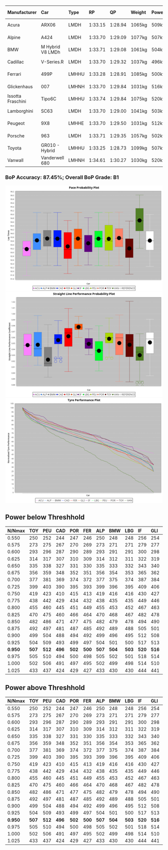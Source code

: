 |Manufacturer|Car|Type|RP|QP|Weight|Power¹|Threshhold|PINC|Power²|E/Stint|AVG Vmax|FDS|RDLC|L/Stint|BOP-Grade|ModelAccuracy|ModelPoints|Match%|
|:-|:-|:-|:-|:-|:-|:-|:-|:-|:-|:-|:-|:-|:-|:-|:-|:-|:-|:-|
|Acura|ARX06|LMDH|1:33.15|1:28.94|1065kg|509kw|210.0kph|0%|509kw|904MJ|320.44kph-338.03kph|-|1.00|41|-E1|100.00%|995|57.58%|
|Alpine|A424|LMDH|1:33.70|1:29.09|1077kg|507kw|210.0kph|0%|507kw|903MJ|320.03kph-340.90kph|-|0.99|41|~A1|81.46%|523|100.00%|
|BMW|M Hybrid V8 LMDh|LMDH|1:33.71|1:29.08|1061kg|504kw|210.0kph|0%|504kw|891MJ|316.59kph-340.55kph|-|1.01|41|~A1|98.60%|1690|100.00%|
|Cadillac|V-Series.R|LMDH|1:33.70|1:29.32|1037kg|496kw|210.0kph|0%|496kw|871MJ|316.12kph-340.87kph|-|1.03|41|+A2|98.38%|1765|94.80%|
|Ferrari|499P|LMHHU|1:33.28|1:28.91|1085kg|500kw|210.0kph|0%|500kw|885MJ|318.73kph-341.45kph|190kph|1.01|41|-B2|92.24%|2247|82.53%|
|Glickenhaus|007|LMHNH|1:33.70|1:29.84|1031kg|516kw|210.0kph|0%|516kw|910MJ|328.49kph-340.64kph|-|0.96|40|+B1|96.18%|554|87.14%|
|Issotta Fraschini|Tipo6C|LMHHU|1:33.74|1:29.84|1075kg|520kw|210.0kph|0%|520kw|922MJ|323.27kph-334.08kph|190kph|1.03|41|+A2|66.67%|96|93.01%|
|Lamborghini|SC63|LMDH|1:33.70|1:29.00|1041kg|503kw|210.0kph|0%|503kw|884MJ|319.37kph-337.90kph|-|1.05|41|+A2|96.77%|419|92.94%|
|Peugeot|9X8|LMHHE|1:33.70|1:29.50|1031kg|512kw|210.0kph|0%|512kw|903MJ|319.21kph-343.19kph|150kph|1.04|40|~A1|87.65%|1795|100.00%|
|Porsche|963|LMDH|1:33.71|1:29.35|1057kg|502kw|210.0kph|0%|502kw|887MJ|317.29kph-341.09kph|-|1.01|41|~A1|96.81%|5438|100.00%|
|Toyota|GR010 - Hybrid|LMHHU|1:33.25|1:28.73|1099kg|507kw|210.0kph|0%|507kw|903MJ|315.92kph-348.29kph|190kph|1.00|41|-B2|86.04%|1751|83.77%|
|Vanwall|Vanderwell 680|LMHNH|1:34.61|1:30.27|1030kg|520kw|210.0kph|0%|520kw|901MJ|314.21kph-337.41kph|-|1.02|40|+E1|91.42%|501|57.66%|

### BoP Accuracy: 87.45%; Overall BoP Grade: B1
![PACECHART](./IMG/ACOMETHOD.png)
![STRAIGHTLINEPERFORMANCECHART](./IMG/ACOMETHOD_sp.png)
![TYREPERFORMANCECHART](./IMG/ACOMETHOD_tw.png)

## Power below Threshhold
|N/Nmax|TOY|PEU|CAD|POR|FER|ALP|BMW|LBG|IF|GLI|VAN|ACU|
|:-|:-|:-|:-|:-|:-|:-|:-|:-|:-|:-|:-|:-|
|0.550|250|252|244|247|246|250|248|248|256|254|256|251|
|0.575|273|275|267|270|269|273|271|271|279|277|279|274|
|0.600|293|296|287|290|289|293|291|291|300|298|300|294|
|0.625|314|317|307|310|309|314|312|311|322|319|322|315|
|0.650|335|338|327|331|330|335|333|332|343|340|343|336|
|0.675|356|359|348|352|351|356|354|353|365|362|365|357|
|0.700|377|381|369|374|372|377|375|374|387|384|387|379|
|0.725|399|403|390|395|393|399|396|395|409|406|409|400|
|0.750|419|423|410|415|413|419|416|416|430|427|430|421|
|0.775|438|442|429|434|432|438|435|435|449|446|449|440|
|0.800|455|460|445|451|449|455|453|452|467|463|467|457|
|0.825|470|475|460|466|464|470|468|467|482|478|482|472|
|0.850|482|486|471|477|475|482|479|478|494|490|494|484|
|0.875|492|497|481|487|485|492|489|488|505|501|505|494|
|0.900|499|504|488|494|492|499|496|495|512|508|512|501|
|0.925|504|509|493|499|497|504|501|500|517|513|517|506|
|**0.950**|**507**|**512**|**496**|**502**|**500**|**507**|**504**|**503**|**520**|**516**|**520**|**509**|
|0.975|505|510|494|500|498|505|502|501|518|514|518|507|
|1.000|502|506|491|497|495|502|499|498|514|510|514|504|
|1.025|433|437|424|429|427|433|430|430|444|441|444|435|

## Power above Threshhold
|N/Nmax|TOY|PEU|CAD|POR|FER|ALP|BMW|LBG|IF|GLI|VAN|ACU|
|:-|:-|:-|:-|:-|:-|:-|:-|:-|:-|:-|:-|:-|
|0.550|250|252|244|247|246|250|248|248|256|254|256|251|
|0.575|273|275|267|270|269|273|271|271|279|277|279|274|
|0.600|293|296|287|290|289|293|291|291|300|298|300|294|
|0.625|314|317|307|310|309|314|312|311|322|319|322|315|
|0.650|335|338|327|331|330|335|333|332|343|340|343|336|
|0.675|356|359|348|352|351|356|354|353|365|362|365|357|
|0.700|377|381|369|374|372|377|375|374|387|384|387|379|
|0.725|399|403|390|395|393|399|396|395|409|406|409|400|
|0.750|419|423|410|415|413|419|416|416|430|427|430|421|
|0.775|438|442|429|434|432|438|435|435|449|446|449|440|
|0.800|455|460|445|451|449|455|453|452|467|463|467|457|
|0.825|470|475|460|466|464|470|468|467|482|478|482|472|
|0.850|482|486|471|477|475|482|479|478|494|490|494|484|
|0.875|492|497|481|487|485|492|489|488|505|501|505|494|
|0.900|499|504|488|494|492|499|496|495|512|508|512|501|
|0.925|504|509|493|499|497|504|501|500|517|513|517|506|
|**0.950**|**507**|**512**|**496**|**502**|**500**|**507**|**504**|**503**|**520**|**516**|**520**|**509**|
|0.975|505|510|494|500|498|505|502|501|518|514|518|507|
|1.000|502|506|491|497|495|502|499|498|514|510|514|504|
|1.025|433|437|424|429|427|433|430|430|444|441|444|435|
